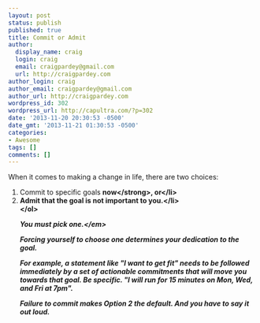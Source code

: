 ```yaml
---
layout: post
status: publish
published: true
title: Commit or Admit
author:
  display_name: craig
  login: craig
  email: craigpardey@gmail.com
  url: http://craigpardey.com
author_login: craig
author_email: craigpardey@gmail.com
author_url: http://craigpardey.com
wordpress_id: 302
wordpress_url: http://capultra.com/?p=302
date: '2013-11-20 20:30:53 -0500'
date_gmt: '2013-11-21 01:30:53 -0500'
categories:
- Awesome
tags: []
comments: []
---
```

<p>When it comes to making a change in life, there are two choices:</p>
<ol>
<li>Commit to specific goals <strong>now<&#47;strong>, or<&#47;li>
<li>Admit that the goal is not important to you.<&#47;li><br />
<&#47;ol></p>
<p><em>You must pick one.<&#47;em></p>
<p>Forcing yourself to choose one determines your dedication to the goal.</p>
<p>For example, a statement like "I want to get fit" needs to be followed immediately by a set of actionable commitments that will move you towards that goal.  Be specific. "I will run for 15 minutes on Mon, Wed, and Fri at 7pm".</p>
<p>Failure to commit makes Option 2 the default. And you have to say it out loud.</p>
